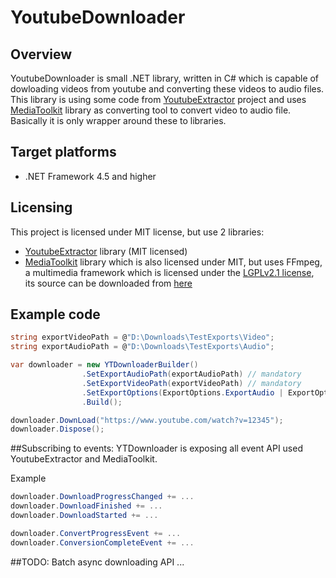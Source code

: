 # YoutubeDownloader

## Overview
YoutubeDownloader is small .NET library, written in C# which is capable of dowloading videos from youtube and converting these videos to audio files.
This library is using some code from [YoutubeExtractor](https://github.com/flagbug/YoutubeExtractor) project and uses [MediaToolkit](https://github.com/AydinAdn/MediaToolkit) library as converting tool to convert video to audio file.
Basically it is only wrapper around these to libraries.

## Target platforms

- .NET Framework 4.5 and higher

## Licensing
This project is licensed under MIT license, but use 2 libraries:

- [YoutubeExtractor](https://github.com/flagbug/YoutubeExtractor) library (MIT licensed)
- [MediaToolkit](https://github.com/AydinAdn/MediaToolkit) library which is also licensed under MIT, but uses FFmpeg, a multimedia framework which is licensed
under the [LGPLv2.1 license](http://www.gnu.org/licenses/old-licenses/lgpl-2.1.html), its source can be downloaded
from [here](https://github.com/AydinAdn/MediaToolkit/tree/master/FFMpeg%20src)

## Example code

```c#
string exportVideoPath = @"D:\Downloads\TestExports\Video";
string exportAudioPath = @"D:\Downloads\TestExports\Audio";

var downloader = new YTDownloaderBuilder()
                .SetExportAudioPath(exportAudioPath) // mandatory
                .SetExportVideoPath(exportVideoPath) // mandatory
                .SetExportOptions(ExportOptions.ExportAudio | ExportOptions.ExportVideo) // default ExportOptions.ExportAudio | ExportOptions.ExportVideo
                .Build();

downloader.DownLoad("https://www.youtube.com/watch?v=12345");
downloader.Dispose();
```
##Subscribing to events:
YTDownloader is exposing all event API used YoutubeExtractor and MediaToolkit.

Example
```c#
downloader.DownloadProgressChanged += ...
downloader.DownloadFinished += ...
downloader.DownloadStarted += ...

downloader.ConvertProgressEvent += ...
downloader.ConversionCompleteEvent += ...
```
##TODO:
Batch async downloading API ...
